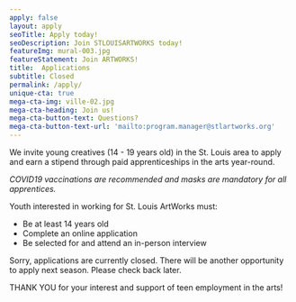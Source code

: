 ```yaml
---
apply: false
layout: apply
seoTitle: Apply today!
seoDescription: Join STLOUISARTWORKS today!
featureImg: mural-003.jpg
featureStatement: Join ARTWORKS!
title:  Applications
subtitle: Closed
permalink: /apply/
unique-cta: true
mega-cta-img: ville-02.jpg
mega-cta-heading: Join us!
mega-cta-button-text: Questions?
mega-cta-button-text-url: 'mailto:program.manager@stlartworks.org'
---
```

We invite young creatives (14 - 19 years old) in the St. Louis area to apply and earn a stipend through paid apprenticeships in the arts year-round.

*COVID19 vaccinations are recommended and masks are mandatory for all apprentices.*

Youth interested in working for St. Louis ArtWorks must:
- Be at least 14 years old
- Complete an online application
- Be selected for and attend an in-person interview

Sorry, applications are currently closed. There will be another opportunity to apply next season. Please check back later.
<!--Apply below:-->
<!--The application closes on Wednesday, August 25th at 12 pm. -->

<!--The Summer Application closes June 8th and The Program Dates are June 14th-July 30th-->

<!--<iframe style="width: 100%" src="https://docs.google.com/forms/d/e/1FAIpQLScWx9l_dCm4Yc4FlumpF8gaX_E3QM_yJEVWm1JFdLyyrSTGYQ/viewform?embedded=true" width="100%" height="2435" frameborder="0" marginheight="0" marginwidth="0">Loading…</iframe>-->

THANK YOU for your interest and support of teen employment in the arts!